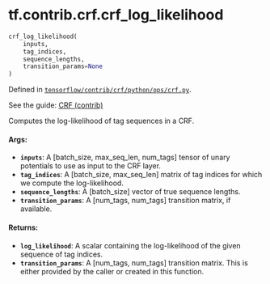 <div itemscope itemtype="http://developers.google.com/ReferenceObject">
<meta itemprop="name" content="tf.contrib.crf.crf_log_likelihood" />
</div>

# tf.contrib.crf.crf_log_likelihood

``` python
crf_log_likelihood(
    inputs,
    tag_indices,
    sequence_lengths,
    transition_params=None
)
```



Defined in [`tensorflow/contrib/crf/python/ops/crf.py`](https://www.tensorflow.org/code/tensorflow/contrib/crf/python/ops/crf.py).

See the guide: [CRF (contrib)](../../../../../api_guides/python/contrib.crf.md)

Computes the log-likelihood of tag sequences in a CRF.

#### Args:

* <b>`inputs`</b>: A [batch_size, max_seq_len, num_tags] tensor of unary potentials
      to use as input to the CRF layer.
* <b>`tag_indices`</b>: A [batch_size, max_seq_len] matrix of tag indices for which we
      compute the log-likelihood.
* <b>`sequence_lengths`</b>: A [batch_size] vector of true sequence lengths.
* <b>`transition_params`</b>: A [num_tags, num_tags] transition matrix, if available.

#### Returns:

* <b>`log_likelihood`</b>: A scalar containing the log-likelihood of the given sequence
      of tag indices.
* <b>`transition_params`</b>: A [num_tags, num_tags] transition matrix. This is either
      provided by the caller or created in this function.